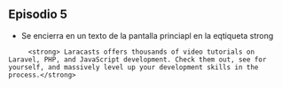 ## Episodio 5
- Se encierra en un texto de la pantalla princiapl en la eqtiqueta strong 
```
     <strong> Laracasts offers thousands of video tutorials on Laravel, PHP, and JavaScript development. Check them out, see for yourself, and massively level up your development skills in the process.</strong> 
```